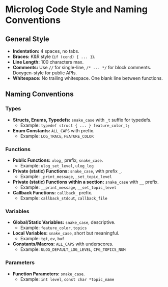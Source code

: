 # Microlog Code Style and Naming Conventions

## General Style

- **Indentation:** 4 spaces, no tabs.
- **Braces:** K&R style (`if (cond) { ... }`).
- **Line Length:** 100 characters max.
- **Comments:** Use `//` for single-line, `/* ... */` for block comments. Doxygen-style for public APIs.
- **Whitespace:** No trailing whitespace. One blank line between functions.

## Naming Conventions

### Types

- **Structs, Enums, Typedefs:** `snake_case` with `_t` suffix for typedefs.
    - Example: `typedef struct { ... } feature_color_t;`
- **Enum Constants:** `ALL_CAPS` with prefix.
    - Example: `LOG_TRACE`, `FEATURE_COLOR`

### Functions

- **Public Functions:** `ulog_` prefix, `snake_case`.
    - Example: `ulog_set_level`, `ulog_log`
- **Private (static) Functions:** `snake_case`, with prefix `_`.
    - Example: `_print_message`, `_set_topic_level`
- **Private (static) Functions within a section:** `snake_case` with `__` prefix.
    - Example: `__print_message`, `__set_topic_level`
- **Callback Functions:** `callback_` prefix.
    - Example: `callback_stdout`, `callback_file`

### Variables

- **Global/Static Variables:** `snake_case`, descriptive.
    - Example: `feature_color`, `topics`
- **Local Variables:** `snake_case`, short but meaningful.
    - Example: `tgt`, `ev`, `buf`
- **Constants/Macros:** `ALL_CAPS` with underscores.
    - Example: `ULOG_DEFAULT_LOG_LEVEL`, `CFG_TOPICS_NUM`

### Parameters

- **Function Parameters:** `snake_case`.
    - Example: `int level`, `const char *topic_name`
